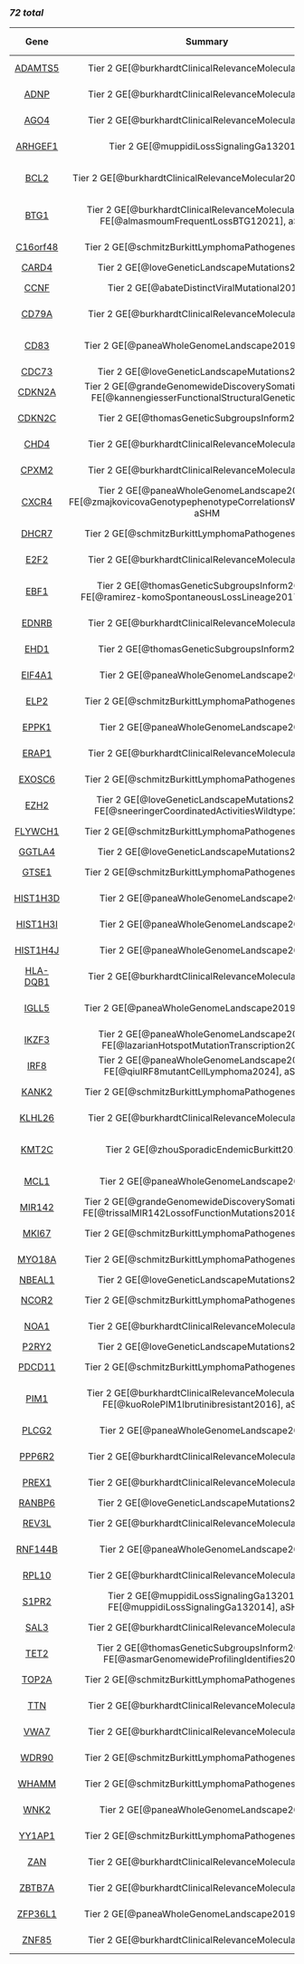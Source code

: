 ### *72 total*

|Gene|Summary| First BL study | Other entities | QC result |
|:-:|:--:|:-:|:-|:-|
|[ADAMTS5](ADAMTS5)|Tier 2 GE[@burkhardtClinicalRelevanceMolecular2022]|[Burkhardt et al](papers/burkhardtClinicalRelevanceMolecular2022)|||
|[ADNP](ADNP)|Tier 2 GE[@burkhardtClinicalRelevanceMolecular2022]|[Burkhardt et al](papers/burkhardtClinicalRelevanceMolecular2022)|||
|[AGO4](AGO4)|Tier 2 GE[@burkhardtClinicalRelevanceMolecular2022]|[Burkhardt et al](papers/burkhardtClinicalRelevanceMolecular2022)|||
|[ARHGEF1](ARHGEF1)|Tier 2 GE[@muppidiLossSignalingGa132014]|[Muppidi et al](papers/muppidiLossSignalingGa132014)|||
|[BCL2](BCL2)|Tier 2 GE[@burkhardtClinicalRelevanceMolecular2022], aSHM|[Burkhardt et al](papers/burkhardtClinicalRelevanceMolecular2022)|[@morinFrequentMutationHistonemodifying2011; @sarkozyMutationalLandscapeGray2021; @tanakaFrequentIncidenceSomatic1992]||
|[BTG1](BTG1)|Tier 2 GE[@burkhardtClinicalRelevanceMolecular2022], FE[@almasmoumFrequentLossBTG12021], aSHM|[Burkhardt et al](papers/burkhardtClinicalRelevanceMolecular2022)|[@drevalGeneticSubdivisionsFollicular2023; @morinFrequentMutationHistonemodifying2011; @sarkozyMutationalLandscapeGray2021]||
|[C16orf48](C16orf48)|Tier 2 GE[@schmitzBurkittLymphomaPathogenesis2012]|[Schmitz et al](papers/schmitzBurkittLymphomaPathogenesis2012)|||
|[CARD4](CARD4)|Tier 2 GE[@loveGeneticLandscapeMutations2012]|[Love et al](papers/loveGeneticLandscapeMutations2012)||PASS|
|[CCNF](CCNF)|Tier 2 GE[@abateDistinctViralMutational2015]|[Abate et al](papers/abateDistinctViralMutational2015)|[@zhangGeneticHeterogeneityDiffuse2013]||
|[CD79A](CD79A)|Tier 2 GE[@burkhardtClinicalRelevanceMolecular2022]|[Burkhardt et al](papers/burkhardtClinicalRelevanceMolecular2022)|[@rossiCodingGenomeSplenic2012]||
|[CD83](CD83)|Tier 2 GE[@paneaWholeGenomeLandscape2019], aSHM|[Panea et al](papers/paneaWholeGenomeLandscape2019)|[@dunsCharacterizationDLBCLPMBL2021; @morinMutationalStructuralAnalysis2013; @russler-germainMutationsAssociatedProgression2023]|PASS|
|[CDC73](CDC73)|Tier 2 GE[@loveGeneticLandscapeMutations2012]|[Love et al](papers/loveGeneticLandscapeMutations2012)|[@reddyGeneticFunctionalDrivers2017]|PASS|
|[CDKN2A](CDKN2A)|Tier 2 GE[@grandeGenomewideDiscoverySomatic2019], FE[@kannengiesserFunctionalStructuralGenetic2009]|[Grande et al](papers/grandeGenomewideDiscoverySomatic2019)|[@morinMutationalStructuralAnalysis2013; @spinaGeneticsNodalMarginal2016]||
|[CDKN2C](CDKN2C)|Tier 2 GE[@thomasGeneticSubgroupsInform2023]|[Thomas et al](papers/thomasGeneticSubgroupsInform2023)|||
|[CHD4](CHD4)|Tier 2 GE[@burkhardtClinicalRelevanceMolecular2022]|[Burkhardt et al](papers/burkhardtClinicalRelevanceMolecular2022)|||
|[CPXM2](CPXM2)|Tier 2 GE[@burkhardtClinicalRelevanceMolecular2022]|[Burkhardt et al](papers/burkhardtClinicalRelevanceMolecular2022)|||
|[CXCR4](CXCR4)|Tier 2 GE[@paneaWholeGenomeLandscape2019], FE[@zmajkovicovaGenotypephenotypeCorrelationsWHIM2022], aSHM|[Panea et al](papers/paneaWholeGenomeLandscape2019)|[@khodabakhshiRecurrentTargetsAberrant2012; @krysiakRecurrentSomaticMutations2017]|PASS|
|[DHCR7](DHCR7)|Tier 2 GE[@schmitzBurkittLymphomaPathogenesis2012]|[Schmitz et al](papers/schmitzBurkittLymphomaPathogenesis2012)|||
|[E2F2](E2F2)|Tier 2 GE[@burkhardtClinicalRelevanceMolecular2022]|[Burkhardt et al](papers/burkhardtClinicalRelevanceMolecular2022)|||
|[EBF1](EBF1)|Tier 2 GE[@thomasGeneticSubgroupsInform2023], FE[@ramirez-komoSpontaneousLossLineage2017], aSHM|[Thomas et al](papers/thomasGeneticSubgroupsInform2023)|[@bohleRoleEarlyBcell2013; @drevalGeneticSubdivisionsFollicular2023; @reichelFlowSortingExome2015]||
|[EDNRB](EDNRB)|Tier 2 GE[@burkhardtClinicalRelevanceMolecular2022]|[Burkhardt et al](papers/burkhardtClinicalRelevanceMolecular2022)|||
|[EHD1](EHD1)|Tier 2 GE[@thomasGeneticSubgroupsInform2023]|[Thomas et al](papers/thomasGeneticSubgroupsInform2023)|||
|[EIF4A1](EIF4A1)|Tier 2 GE[@paneaWholeGenomeLandscape2019]|[Panea et al](papers/paneaWholeGenomeLandscape2019)|||
|[ELP2](ELP2)|Tier 2 GE[@schmitzBurkittLymphomaPathogenesis2012]|[Schmitz et al](papers/schmitzBurkittLymphomaPathogenesis2012)|||
|[EPPK1](EPPK1)|Tier 2 GE[@paneaWholeGenomeLandscape2019]|[Panea et al](papers/paneaWholeGenomeLandscape2019)|||
|[ERAP1](ERAP1)|Tier 2 GE[@burkhardtClinicalRelevanceMolecular2022]|[Burkhardt et al](papers/burkhardtClinicalRelevanceMolecular2022)|||
|[EXOSC6](EXOSC6)|Tier 2 GE[@schmitzBurkittLymphomaPathogenesis2012]|[Schmitz et al](papers/schmitzBurkittLymphomaPathogenesis2012)|||
|[EZH2](EZH2)|Tier 2 GE[@loveGeneticLandscapeMutations2012], FE[@sneeringerCoordinatedActivitiesWildtype2010]|[Love et al](papers/loveGeneticLandscapeMutations2012)|[@morinSomaticMutationsAltering2010; @mottokIntegrativeGenomicAnalysis2019]|PASS|
|[FLYWCH1](FLYWCH1)|Tier 2 GE[@schmitzBurkittLymphomaPathogenesis2012]|[Schmitz et al](papers/schmitzBurkittLymphomaPathogenesis2012)|||
|[GGTLA4](GGTLA4)|Tier 2 GE[@loveGeneticLandscapeMutations2012]|[Love et al](papers/loveGeneticLandscapeMutations2012)||PASS|
|[GTSE1](GTSE1)|Tier 2 GE[@schmitzBurkittLymphomaPathogenesis2012]|[Schmitz et al](papers/schmitzBurkittLymphomaPathogenesis2012)|||
|[HIST1H3D](HIST1H3D)|Tier 2 GE[@paneaWholeGenomeLandscape2019]|[Panea et al](papers/paneaWholeGenomeLandscape2019)||PASS|
|[HIST1H3I](HIST1H3I)|Tier 2 GE[@paneaWholeGenomeLandscape2019]|[Panea et al](papers/paneaWholeGenomeLandscape2019)|[@krysiakRecurrentSomaticMutations2017]|PASS|
|[HIST1H4J](HIST1H4J)|Tier 2 GE[@paneaWholeGenomeLandscape2019]|[Panea et al](papers/paneaWholeGenomeLandscape2019)|[@mottokIntegrativeGenomicAnalysis2019]|PASS|
|[HLA-DQB1](HLA-DQB1)|Tier 2 GE[@burkhardtClinicalRelevanceMolecular2022]|[Burkhardt et al](papers/burkhardtClinicalRelevanceMolecular2022)|||
|[IGLL5](IGLL5)|Tier 2 GE[@paneaWholeGenomeLandscape2019], aSHM|[Panea et al](papers/paneaWholeGenomeLandscape2019)|[@chapuyMolecularSubtypesDiffuse2018; @deschGenotypingCirculatingTumor2020; @russler-germainMutationsAssociatedProgression2023]|PASS|
|[IKZF3](IKZF3)|Tier 2 GE[@paneaWholeGenomeLandscape2019], FE[@lazarianHotspotMutationTranscription2021]|[Panea et al](papers/paneaWholeGenomeLandscape2019)|[@morinFrequentMutationHistonemodifying2011]|PASS|
|[IRF8](IRF8)|Tier 2 GE[@paneaWholeGenomeLandscape2019], FE[@qiuIRF8mutantCellLymphoma2024], aSHM|[Panea et al](papers/paneaWholeGenomeLandscape2019)|[@morinFrequentMutationHistonemodifying2011; @mottokIntegrativeGenomicAnalysis2019]|PASS|
|[KANK2](KANK2)|Tier 2 GE[@schmitzBurkittLymphomaPathogenesis2012]|[Schmitz et al](papers/schmitzBurkittLymphomaPathogenesis2012)|||
|[KLHL26](KLHL26)|Tier 2 GE[@burkhardtClinicalRelevanceMolecular2022]|[Burkhardt et al](papers/burkhardtClinicalRelevanceMolecular2022)|||
|[KMT2C](KMT2C)|Tier 2 GE[@zhouSporadicEndemicBurkitt2019]|[Zhou et al](papers/zhouSporadicEndemicBurkitt2019)|[@sarkozyMutationalLandscapeGray2021; @zhangGeneticHeterogeneityDiffuse2013; @zhangGenomicLandscapeMantle2014]||
|[MCL1](MCL1)|Tier 2 GE[@paneaWholeGenomeLandscape2019]|[Panea et al](papers/paneaWholeGenomeLandscape2019)|[@dunsCharacterizationDLBCLPMBL2021; @reddyGeneticFunctionalDrivers2017]|PASS|
|[MIR142](MIR142)|Tier 2 GE[@grandeGenomewideDiscoverySomatic2019], FE[@trissalMIR142LossofFunctionMutations2018], aSHM|[Grande et al](papers/grandeGenomewideDiscoverySomatic2019)|[@kwanhianMicroRNA142Mutated202012]||
|[MKI67](MKI67)|Tier 2 GE[@schmitzBurkittLymphomaPathogenesis2012]|[Schmitz et al](papers/schmitzBurkittLymphomaPathogenesis2012)|[@russler-germainMutationsAssociatedProgression2023]||
|[MYO18A](MYO18A)|Tier 2 GE[@schmitzBurkittLymphomaPathogenesis2012]|[Schmitz et al](papers/schmitzBurkittLymphomaPathogenesis2012)|||
|[NBEAL1](NBEAL1)|Tier 2 GE[@loveGeneticLandscapeMutations2012]|[Love et al](papers/loveGeneticLandscapeMutations2012)||PASS|
|[NCOR2](NCOR2)|Tier 2 GE[@schmitzBurkittLymphomaPathogenesis2012]|[Schmitz et al](papers/schmitzBurkittLymphomaPathogenesis2012)|[@sarkozyMutationalLandscapeGray2021; @spinaGeneticsNodalMarginal2016]||
|[NOA1](NOA1)|Tier 2 GE[@burkhardtClinicalRelevanceMolecular2022]|[Burkhardt et al](papers/burkhardtClinicalRelevanceMolecular2022)|||
|[P2RY2](P2RY2)|Tier 2 GE[@loveGeneticLandscapeMutations2012]|[Love et al](papers/loveGeneticLandscapeMutations2012)||PASS|
|[PDCD11](PDCD11)|Tier 2 GE[@schmitzBurkittLymphomaPathogenesis2012]|[Schmitz et al](papers/schmitzBurkittLymphomaPathogenesis2012)|||
|[PIM1](PIM1)|Tier 2 GE[@burkhardtClinicalRelevanceMolecular2022], FE[@kuoRolePIM1Ibrutinibresistant2016], aSHM|[Burkhardt et al](papers/burkhardtClinicalRelevanceMolecular2022)|[@drevalGeneticSubdivisionsFollicular2023; @dunsCharacterizationDLBCLPMBL2021; @pasqualucciHypermutationMultipleProtooncogenes2001]||
|[PLCG2](PLCG2)|Tier 2 GE[@paneaWholeGenomeLandscape2019]|[Panea et al](papers/paneaWholeGenomeLandscape2019)|[@fanComprehensiveCharacterizationDriver2020]|PASS|
|[PPP6R2](PPP6R2)|Tier 2 GE[@burkhardtClinicalRelevanceMolecular2022]|[Burkhardt et al](papers/burkhardtClinicalRelevanceMolecular2022)|||
|[PREX1](PREX1)|Tier 2 GE[@burkhardtClinicalRelevanceMolecular2022]|[Burkhardt et al](papers/burkhardtClinicalRelevanceMolecular2022)|||
|[RANBP6](RANBP6)|Tier 2 GE[@loveGeneticLandscapeMutations2012]|[Love et al](papers/loveGeneticLandscapeMutations2012)||PASS|
|[REV3L](REV3L)|Tier 2 GE[@burkhardtClinicalRelevanceMolecular2022]|[Burkhardt et al](papers/burkhardtClinicalRelevanceMolecular2022)|||
|[RNF144B](RNF144B)|Tier 2 GE[@paneaWholeGenomeLandscape2019]|[Panea et al](papers/paneaWholeGenomeLandscape2019)||PASS|
|[RPL10](RPL10)|Tier 2 GE[@burkhardtClinicalRelevanceMolecular2022]|[Burkhardt et al](papers/burkhardtClinicalRelevanceMolecular2022)|||
|[S1PR2](S1PR2)|Tier 2 GE[@muppidiLossSignalingGa132014], FE[@muppidiLossSignalingGa132014], aSHM|[Muppidi et al](papers/muppidiLossSignalingGa132014)|[@drevalGeneticSubdivisionsFollicular2023; @morinFrequentMutationHistonemodifying2011]||
|[SAL3](SAL3)|Tier 2 GE[@burkhardtClinicalRelevanceMolecular2022]|[Burkhardt et al](papers/burkhardtClinicalRelevanceMolecular2022)|||
|[TET2](TET2)|Tier 2 GE[@thomasGeneticSubgroupsInform2023], FE[@asmarGenomewideProfilingIdentifies2013]|[Thomas et al](papers/thomasGeneticSubgroupsInform2023)|[@albuquerqueEnhancingKnowledgeDiscovery2017]||
|[TOP2A](TOP2A)|Tier 2 GE[@schmitzBurkittLymphomaPathogenesis2012]|[Schmitz et al](papers/schmitzBurkittLymphomaPathogenesis2012)|||
|[TTN](TTN)|Tier 2 GE[@burkhardtClinicalRelevanceMolecular2022]|[Burkhardt et al](papers/burkhardtClinicalRelevanceMolecular2022)|||
|[VWA7](VWA7)|Tier 2 GE[@burkhardtClinicalRelevanceMolecular2022]|[Burkhardt et al](papers/burkhardtClinicalRelevanceMolecular2022)|||
|[WDR90](WDR90)|Tier 2 GE[@schmitzBurkittLymphomaPathogenesis2012]|[Schmitz et al](papers/schmitzBurkittLymphomaPathogenesis2012)|||
|[WHAMM](WHAMM)|Tier 2 GE[@schmitzBurkittLymphomaPathogenesis2012]|[Schmitz et al](papers/schmitzBurkittLymphomaPathogenesis2012)|||
|[WNK2](WNK2)|Tier 2 GE[@paneaWholeGenomeLandscape2019]|[Panea et al](papers/paneaWholeGenomeLandscape2019)||PASS|
|[YY1AP1](YY1AP1)|Tier 2 GE[@schmitzBurkittLymphomaPathogenesis2012]|[Schmitz et al](papers/schmitzBurkittLymphomaPathogenesis2012)|||
|[ZAN](ZAN)|Tier 2 GE[@burkhardtClinicalRelevanceMolecular2022]|[Burkhardt et al](papers/burkhardtClinicalRelevanceMolecular2022)|||
|[ZBTB7A](ZBTB7A)|Tier 2 GE[@burkhardtClinicalRelevanceMolecular2022]|[Burkhardt et al](papers/burkhardtClinicalRelevanceMolecular2022)|[@reddyGeneticFunctionalDrivers2017]||
|[ZFP36L1](ZFP36L1)|Tier 2 GE[@paneaWholeGenomeLandscape2019], aSHM|[Panea et al](papers/paneaWholeGenomeLandscape2019)|[@morinFrequentMutationHistonemodifying2011; @reichelFlowSortingExome2015]|PASS|
|[ZNF85](ZNF85)|Tier 2 GE[@burkhardtClinicalRelevanceMolecular2022]|[Burkhardt et al](papers/burkhardtClinicalRelevanceMolecular2022)|||
